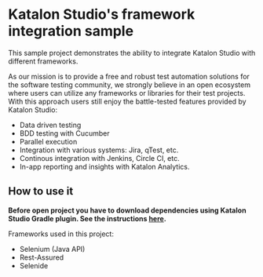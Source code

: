 # Katalon Studio's framework integration sample

This sample project demonstrates the ability to integrate Katalon Studio with different frameworks.

As our mission is to provide a free and robust test automation solutions for the software testing community, 
we strongly believe in an open ecosystem where users can utilize any frameworks or libraries for their test projects.
With this approach users still enjoy the battle-tested features provided by Katalon Studio:
* Data driven testing
* BDD testing with Cucumber
* Parallel execution
* Integration with various systems: Jira, qTest, etc.
* Continous integration with Jenkins, Circle CI, etc.
* In-app reporting and insights with Katalon Analytics.

## How to use it

**Before open project you have to download dependencies using Katalon Studio Gradle plugin.
See the instructions [here](https://github.com/katalon-studio/gradle-plugin).**

Frameworks used in this project:
* Selenium (Java API)
* Rest-Assured
* Selenide
